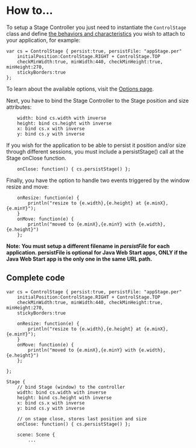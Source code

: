 # How to... #

To setup a Stage Controller you just need to instantiate the `ControlStage` class and define [the behaviors and characteristics](scOptions.md) you wish to attach to your application, for example:

```
var cs = ControlStage { persist:true, persistFile: "appStage.per"
    initialPosition:ControlStage.RIGHT + ControlStage.TOP 
    checkMinWidth:true, minWidth:440, checkMinHeight:true, minHeight:270,
    stickyBorders:true
};
```

To learn about the available options, visit the [Options page](scOptions.md).

Next, you have to bind the Stage Controller to the Stage position and size attributes:

```
    width: bind cs.width with inverse
    height: bind cs.height with inverse
    x: bind cs.x with inverse
    y: bind cs.y with inverse
```

If you wish for the application to be able to persist it position and/or size through different sessions, you must include a persistStage() call at the Stage onClose function.

```
    onClose: function() { cs.persistStage() };
```

Finally, you have the option to handle two events triggered by the window resize and move:

```
    onResize: function(e) {
        println("resize to {e.width},{e.height} at {e.minX},{e.minY}");
    }
    onMove: function(e) {
        println("moved to {e.minX},{e.minY} with {e.width},{e.height}")
    };
```

**Note: You must setup a different filename in _persistFile_ for each application. persistFile is optional for Java Web Start apps, ONLY if the Java Web Start app is the only one in the same URL path.**


## Complete code ##

```
var cs = ControlStage { persist:true, persistFile: "appStage.per"
    initialPosition:ControlStage.RIGHT + ControlStage.TOP
    checkMinWidth:true, minWidth:440, checkMinHeight:true, minHeight:270,
    stickyBorders:true

    onResize: function(e) {
        println("resize to {e.width},{e.height} at {e.minX},{e.minY}");
    }
    onMove: function(e) {
        println("moved to {e.minX},{e.minY} with {e.width},{e.height}")
    };

};

Stage {
    // bind Stage (window) to the controller
    width: bind cs.width with inverse
    height: bind cs.height with inverse
    x: bind cs.x with inverse
    y: bind cs.y with inverse

    // on stage close, stores last position and size
    onClose: function() { cs.persistStage() };

    scene: Scene { 
        ...
```